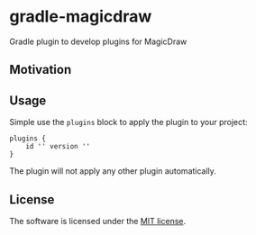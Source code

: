 # gradle-magicdraw
Gradle plugin to develop plugins for MagicDraw

## Motivation

## Usage
Simple use the `plugins` block to apply the plugin to your project:

    plugins {
        id '' version ''
    }

The plugin will not apply any other plugin automatically.

## License
The software is licensed under the [MIT license](https://github.com/lukoerfer/gradle-magicdraw/blob/master/LICENSE).
